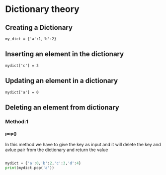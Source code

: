 # Dictionary theory

## Creating a Dictionary
`my_dict = {'a':1,'b':2}`

## Inserting an element in the dictionary
`mydict['c'] = 3`

## Updating an element in a dictionary
`mydict['a'] = 0`

## Deleting an element from dictionary

### Method:1
#### pop()
In this method we have to give the key as input and it will delete the key and avlue pair from the dictionary and return the value
```python

mydict = {'a':0,'b':2,'c':3,'d':4}
print(mydict.pop('a'))

```